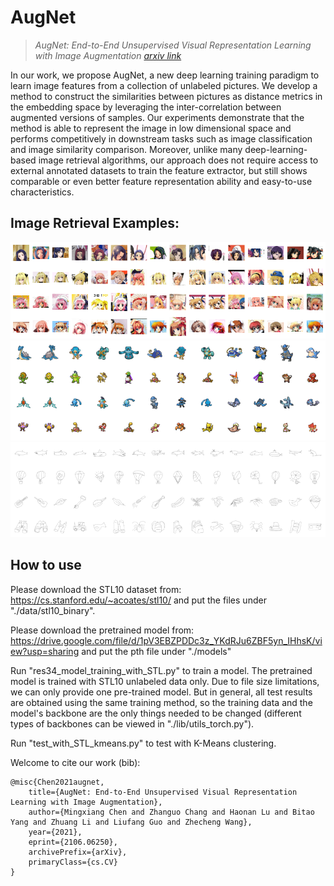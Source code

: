 # AugNet

> <cite> AugNet: End-to-End Unsupervised Visual Representation Learning with Image Augmentation [arxiv link](https://arxiv.org/abs/2106.06250)</cite>

In our work, we propose AugNet, a new deep learning training paradigm to learn image features from a collection of unlabeled pictures. We develop a method to construct the similarities between pictures as distance metrics in the embedding space by leveraging the inter-correlation between augmented versions of samples. Our experiments demonstrate that the method is able to represent the image in low dimensional space and performs competitively in downstream tasks such as image classification and image similarity comparison. Moreover, unlike many deep-learning-based image retrieval algorithms, our approach does not require access to external annotated datasets to train the feature extractor, but still shows comparable or even better feature representation ability and easy-to-use characteristics.

## Image Retrieval Examples:

<img src="./imgs/cartoon_faces.png" width="600">

<img src="./imgs/cartoon_pokemon2.png" width="600">

<img src="./imgs/cartoon_sketch.png" width="600">

## How to use

Please download the STL10 dataset from:
https://cs.stanford.edu/~acoates/stl10/
and put the files under "./data/stl10_binary".

Please download the pretrained model from:
https://drive.google.com/file/d/1pV3EBZPDDc3z_YKdRJu6ZBF5yn_IHhsK/view?usp=sharing
and put the pth file under "./models"

Run "res34_model_training_with_STL.py" to train a model. The pretrained model is trained with STL10 unlabeled data only. Due to file size limitations, we can only provide one pre-trained model. But in general, all test results are obtained using the same training method, so the training data and the model's backbone are the only things needed to be changed (different types of backbones can be viewed in "./lib/utils_torch.py").

Run "test_with_STL_kmeans.py" to test with K-Means clustering.

Welcome to cite our work (bib):

``` 
@misc{Chen2021augnet,
    title={AugNet: End-to-End Unsupervised Visual Representation Learning with Image Augmentation},
    author={Mingxiang Chen and Zhanguo Chang and Haonan Lu and Bitao Yang and Zhuang Li and Liufang Guo and Zhecheng Wang},
    year={2021},
    eprint={2106.06250},
    archivePrefix={arXiv},
    primaryClass={cs.CV}
}
```

